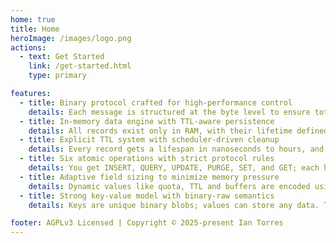 ```yaml
---
home: true
title: Home
heroImage: /images/logo.png
actions:
  - text: Get Started
    link: /get-started.html
    type: primary

features:
  - title: Binary protocol crafted for high-performance control
    details: Each message is structured at the byte level to ensure total control, minimal overhead, and absolute decoding consistency at scale.
  - title: In-memory data engine with TTL-aware persistence
    details: All records exist only in RAM, with their lifetime defined by TTL; once expired, they’re purged instantly by a background scheduler.
  - title: Explicit TTL system with scheduler-driven cleanup
    details: Every record gets a lifespan in nanoseconds to hours, and when the time runs out, the internal engine removes it without exception.
  - title: Six atomic operations with strict protocol rules
    details: You get INSERT, QUERY, UPDATE, PURGE, SET, and GET; each has a unique binary code and validates structure before doing anything.
  - title: Adaptive field sizing to minimize memory pressure
    details: Dynamic values like quota, TTL and buffers are encoded using uint8, 16, 32 or 64 based on length—no byte is wasted in transit.
  - title: Strong key-value model with binary-raw semantics
    details: Keys are unique binary blobs; values can store any data. The protocol treats both as strict-length fields with hashing support.

footer: AGPLv3 Licensed | Copyright © 2025-present Ian Torres
---
```

